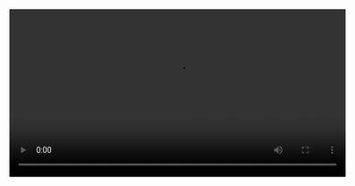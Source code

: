 <video src="https://github.com/UriPomer/The_Door/raw/main/READMESRC/demo.mp4" controls width="600">
  Your browser does not support the video tag.
</video>
